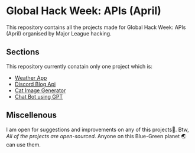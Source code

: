 # Global Hack Week: APIs (April)
This repository contains all the projects made for Global Hack Week: APIs (April) organised by Major League hacking.

## Sections
This repository currently conatain only one project which is:
- [Weather App](https://github.com/ripslinger17/MLH/tree/main/GHW_April/weatherapp)
- [Discord Blog Api](https://github.com/ripslinger17/MLH/tree/main/GHW_April/DiscordBLogAPI)
- [Cat Image Generator](https://github.com/ripslinger17/MLH/tree/main/GHW_April/CatImageGenerator)
- [Chat Bot using GPT](https://github.com/ripslinger17/MLH/tree/main/GHW_April/GPTchatbot)

## Miscellenous
I am open for suggestions and improvements on any of this projects🙂.
Btw, *All of the projects are open-sourced*. Anyone on this Blue-Green planet 🌏 can use them.